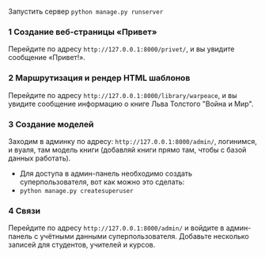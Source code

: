 Запустить сервер
``python manage.py runserver``
### 1 Создание веб-страницы «Привет»
Перейдите по адресу `http://127.0.0.1:8000/privet/`, и вы увидите сообщение «Привет!».

### 2 Маршрутизация и рендер HTML шаблонов
Перейдите по адресу `http://127.0.0.1:8000/library/warpeace`, и вы увидите сообщение информацию о книге Льва Толстого "Война и Мир".

### 3 Создание моделей
Заходим в админку по адресу: `http://127.0.0.1:8000/admin/`, логинимся, и вуаля, там модель книги (добавляй книги прямо там, чтобы с базой данных работать).
* Для доступа в админ-панель необходимо создать суперпользователя, вот как можно это сделать:
* `python manage.py createsuperuser`

### 4 Связи
Перейдите по адресу `http://127.0.0.1:8000/admin/` и войдите в админ-панель с учётными данными суперпользователя.
Добавьте несколько записей для студентов, учителей и курсов.